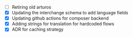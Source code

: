 * [ ] Retiring old arturos  
* [x] Updating the interchange schema to add language fields
* [x] Updating github actions for composer backend
* [x] Adding strings for translation for hardcoded flows
* [x] ADR for caching strategy
